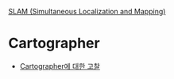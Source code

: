 [SLAM (Simultaneous Localization and Mapping)](../index.md)
# Cartographer
- [Cartographer에 대한 고찰](Cartographer.md)
